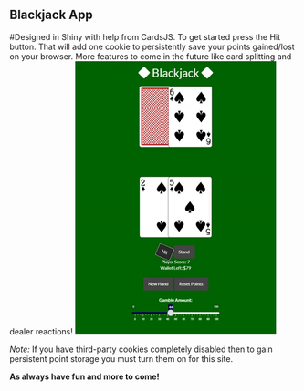 ## Blackjack App
#Designed in Shiny with help from CardsJS. 
To get started press the Hit button. That will add one cookie to persistently save your points gained/lost on your browser.
More features to come in the future like card splitting and dealer reactions!
![](https://github.com/AlexanderHolmes0/BlackJackApp/blob/main/giphy.gif)

*Note:* If you have third-party cookies completely disabled then to gain persistent point storage you must turn them on for this site.

**As always have fun and more to come!**


